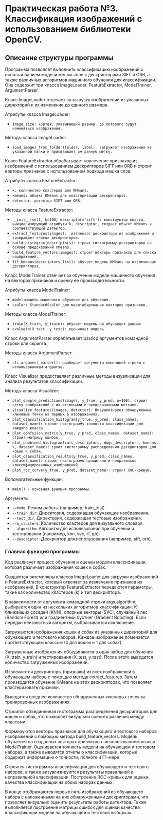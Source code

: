 # Практическая работа №3. Классификация изображений с использованием библиотеки OpenCV.

## Описание структуры программы

Программа позволяет выполнить классификацию изображений с использованием модели мешка слов с дескрипторами SIFT и ORB, а также различных алгоритмов машинного обучения для классификации. Она содержит три класса ImageLoader, FeatureExtractor, ModelTrainer, ArgumentParser.

Класс ImageLoader отвечает за загрузку изображений из указанных директорий и их изменение до единого размера.

Атрибуты класса ImageLoader:

- `image_size: кортеж, указывающий размер, до которого будут изменяться изображения.`

Методы класса ImageLoader:

- `load_images_from_folder(folder, label): загружает изображения из указанной папки и присваивает им данную метку.`

Класс FeatureExtractor обрабатывает извлечение признаков из изображений с использованием дескрипторов SIFT или ORB и строит векторы признаков с использованием подхода мешка слов.

Атрибуты класса FeatureExtractor:

- `k: количество кластеров для KMeans.`
- `kmeans: объект KMeans для кластеризации дескрипторов.`
- `detector: детектор SIFT или ORB.`


Методы класса FeatureExtractor: 

- `__init__(self, k=100, descriptor='sift'): конструктор класса, инициализирующий атрибуты k, descriptor, создает объект KMeans и соответствующий детектор.`
- `extract_features(images):  извлекает дескрипторы из изображений и возвращает список дескрипторов.`
- `build_histogram(descriptors): строит гистограмму дескрипторов на основе предсказаний KMeans.`
- `build_feature_vectors(images): строит векторы признаков для списка изображений.`
- `fit_kmeans(descriptors_list): обучает модель KMeans на извлеченных дескрипторах.`


Класс ModelTrainer отвечает за обучение модели машинного обучения на векторах признаков и оценку ее производительности.

Атрибуты класса ModelTrainer:

- `model:модель машинного обучения для обучения.`
- `scaler: StandardScaler для масштабирования векторов признаков.`

Методы класса ModelTrainer: 

- `train(X_train, y_train): обучает модель на обучающих данных.`
- `evaluate(X_test, y_test): оценивает модель`

Класс ArgumentParser обрабатывает разбор аргументов командной строки для скрипта.

Методы класса ArgumentParser: 

- `cli_argument_parser(): разбирает аргументы командной строки с использованием argparse.`

Класс Visualizer предоставляет различные методы визуализации для анализа результатов классификации.

Методы класса Visualizer: 

- `plot_sample_predictions(images, y_true, y_pred, n=100): строит сетку изображений с их истинными и предсказанными метками.`
- `visualize_features(images, detector): Визуализирует обнаруженные ключевые точки на первых 5 изображениях.`
- `plot_classification_histogram(y_true, y_pred, class_names, dataset_name): cтроит гистограмму точности классификации для каждого класса.`
- `plot_confusion_matrix(y_true, y_pred, class_names, dataset_name): строит матрицу ошибок.`
- `plot_combined_histogram(cats_descriptors, dogs_descriptors, kmeans, k, dataset_name): троит гистограмму распределения дескрипторов для кошек и собак.`
- `plot_classification_results(y_true, y_pred, class_names, dataset_name): cтроит гистограммы правильно и неправильно классифицированных изображений.`
- `plot_roc_curve(y_true, y_prob, dataset_name): строит ROC-кривую.`

Вспомогательные функции: 

- `main() - основная функция программы.`

Аргументы:
- `--mode`: Режим работы (например, train_test).
- `--train_dir`: Директория, содержащая обучающие изображения.
- `--test_dir`: Директория, содержащая тестовые изображения.
- `--n_clusters`: Количество кластеров для визуального словаря.
- `--algorithm`: Алгоритм для использования при обучении и тестировании (например, knn, svc, rf, gb).
- `--descriptor`: Дескриптор для использования (например, sift, orb).

### Главная функция программы

Код реализует процесс обучения и оценки модели классификации, которая различает изображения кошек и собак. 

Создаются экземпляры классов ImageLoader для загрузки изображений и FeatureExtractor, который отвечает за извлечение признаков из изображений. В конструктор FeatureExtractor передаются параметры, такие как количество кластеров (k) и тип дескриптора.

В зависимости от аргумента командной строки args.algorithm, выбирается один из нескольких алгоритмов классификации: K-ближайших соседей (KNN), опорные векторы (SVC), случайный лес (Random Forest) или градиентный бустинг (Gradient Boosting). Если передан неизвестный алгоритм, выбрасывается исключение.

Загружаются изображения кошек и собак из указанных директорий для обучающего и тестового наборов. Каждое изображение помечается соответствующим классом (0 для кошек и 1 для собак).

Загруженные изображения объединяются в один набор для обучения (X_train, y_train) и тестирования (X_test, y_test). После этого выводится количество загруженных изображений.

Извлекаются дескрипторы (признаки) из всех изображений в обучающем наборе с помощью метода extract_features. Затем производится обучение KMeans на этих дескрипторах, что позволяет кластеризовать признаки.

Выводится среднее количество обнаруженных ключевых точек на тренировочных изображениях.

Строится объединенная гистограмма распределения дескрипторов для кошек и собак, что позволяет визуально оценить различия между классами.

Формируются векторы признаков для обучающего и тестового наборов изображений с помощью метода build_feature_vectors. Модель обучается на созданных векторах признаков с использованием класса ModelTrainer. Оценивается точность модели на обучающем и тестовом наборах, а также выводятся отчеты о классификации, которые содержат информацию о точности, полноте и F1-мере. 

Строятся гистограммы классификации для обучающего и тестового наборов, а также визуализируются результаты правильной и неправильной классификации. Построение ROC-кривых для оценки качества классификации на обоих наборах данных.

В конце отображаются первые пять изображений из обучающего набора с наложенными на них обнаруженными дескрипторами, что позволяет визуально оценить результаты работы детектора. Также выполняется построение матрицы ошибок для оценки качества классификации модели на обучающей и тестовой выборках.